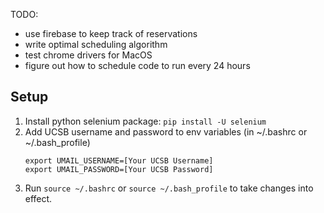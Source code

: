 TODO:
* use firebase to keep track of reservations
* write optimal scheduling algorithm
* test chrome drivers for MacOS
* figure out how to schedule code to run every 24 hours

## Setup
  1. Install python selenium package: `pip install -U selenium`
  2. Add UCSB username and password to env variables (in ~/.bashrc or ~/.bash_profile)
      ```
      export UMAIL_USERNAME=[Your UCSB Username]
      export UMAIL_PASSWORD=[Your UCSB Password]
      ```
  3. Run `source ~/.bashrc` or `source ~/.bash_profile` to take changes into effect.



